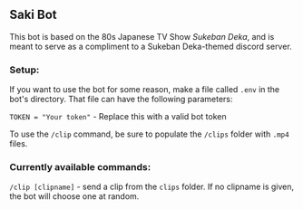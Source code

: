 ## Saki Bot
This bot is based on the 80s Japanese TV Show *Sukeban Deka*, and is meant to serve as a compliment to a Sukeban Deka-themed discord server.

### Setup:

If you want to use the bot for some reason, make a file called `.env` in the bot's directory. That file can have the following parameters:

`TOKEN = "Your token"` - Replace this with a valid bot token

To use the `/clip` command, be sure to populate the `/clips` folder with `.mp4` files.

### Currently available commands:

`/clip [clipname]` - send a clip from the `clips` folder. If no clipname is given, the bot will choose one at random.